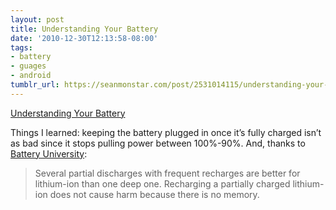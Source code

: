 ```yaml
---
layout: post
title: Understanding Your Battery
date: '2010-12-30T12:13:58-08:00'
tags:
- battery
- guages
- android
tumblr_url: https://seanmonstar.com/post/2531014115/understanding-your-battery
---
```

[Understanding Your Battery](http://forum.xda-developers.com/showthread.php?t=871051%20)  

Things I learned: keeping the battery plugged in once it’s fully charged isn’t as bad since it stops pulling power between 100%-90%. And, thanks to [Battery University](http://batteryuniversity.com/learn/article/how_to_prolong_lithium_based_batteries):

> Several partial discharges with frequent recharges are better for lithium-ion than one deep one. Recharging a partially charged lithium-ion does not cause harm because there is no memory.

